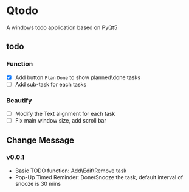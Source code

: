 # Qtodo
A windows todo application based on PyQt5

## todo
### Function
- [x] Add button `Plan` `Done` to show planned\done tasks
- [ ] Add sub-task for each tasks    

### Beautify
- [ ] Modify the Text alignment for each task
- [ ] Fix main window size, add scroll bar

## Change Message
### v0.0.1
- Basic TODO function: Add\Edit\Remove task
- Pop-Up Timed Reminder: Done\Snooze the task, default interval of snooze is 30 mins